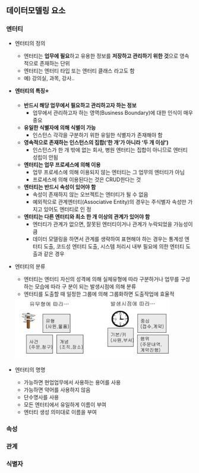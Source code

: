 ## 데이터모델링 요소

### 엔터티

- 엔터티의 정의

  - 엔터티는 **업무에 필요**하고 유용한 정보를 **저장하고 관리하기 위한 것**으로 영속적으로 존재하는 단위
  - 엔터티는 엔터티 타입 또는 엔터티 클래스 라고도 함
  - 예) 강의실, 과목, 강사..

- **엔터티의 특징:star:**

  - **반드시 해당 업무에서 필요하고 관리하고자 하는 정보**
    - 업무에서 관리하고자 하는 영역(Business Boundary)에 대한 인식이 매우 중요
  - **유일한 식별자에 의해 식별이 가능**
    - 인스턴스 각각을 구분하기 위한 유일한 식별자가 존재해야 함
  - **영속적으로 존재하는 인스턴스의 집합(‘한 개’가 아니라 ‘두 개 이상’)**
    - 인스턴스가 한 개 밖에 없는 회사, 병원 엔터티는 집합이 아니므로 엔터티 성립이 안됨
  - **엔터티는 업무 프로세스에 의해 이용**
    - 업무 프로세스에 의해 이용되지 않는 엔터티는 그 업무의 엔터티가 아님
    - 프로세스에 의해 이용된다는 것은 CRUD한다는 것
  - **엔터티는 반드시 속성이 있어야 함**
    - 속성이 존재하지 않는 오브젝트는 엔터티가 될 수 없음
    - 예외적으로 관계엔터티(Associative Entity)의 경우는 주식별자 속성만 가지고 있어도 엔터티로 인 정
  - **엔터티는 다른 엔터티와 최소 한 개 이상의 관계가 있어야 함**
    - 엔터티가 관계가 없으면, 잘못된 엔터티이거나 관계가 누락되었을 가능성이 큼
    - 데이터 모델링을 하면서 관계를 생략하여 표현해야 하는 경우는 통계성 엔터티 도출, 코드성 엔터티 도출, 시스템 처리시 내부 필요에 의한 엔터티 도출과 같은 경우

- 엔터티의 분류

  - 엔터티는 엔터티 자신의 성격에 의해 실체유형에 따라 구분하거나 업무를 구성하는 모습에 따라 구 분이 되는 발생시점에 의해 분류
  - 엔터티를 도출할 때 일정한 그룹에 의해 그룹화하면 도출작업에 효율적

   <img src="..\img\image-20201021012632743.png" alt="image-20201021012632743" style="zoom:80%;" />

- 엔터티의 명명

  - 가능하면 현업업무에서 사용하는 용어를 사용
  - 가능하면 약어를 사용하지 않음
  - 단수명사를 사용
  - 모든 엔터티에서 유일하게 이름이 부여
  - 엔터티 생성 의미대로 이름을 부여





### 속성





### 관계





### 식별자





